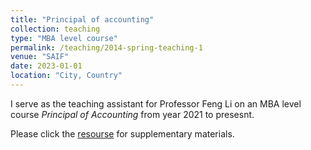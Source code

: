 ```yaml
---
title: "Principal of accounting"
collection: teaching
type: "MBA level course"
permalink: /teaching/2014-spring-teaching-1
venue: "SAIF"
date: 2023-01-01
location: "City, Country"
---
```


I serve as the teaching assistant for Professor Feng Li on an MBA level course _Principal of Accounting_ from year 2021 to presesnt.

<!--Heading 1
======-->

Please click the [resourse](https://github.com/thegreenflamingo/academicpages.github.io/blob/master/_teaching/PA%20tutorial.pdf) for supplementary materials. 
